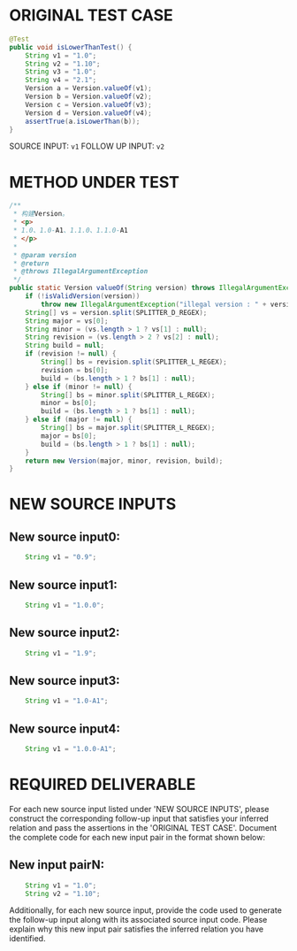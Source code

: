 # ORIGINAL TEST CASE
```java
@Test
public void isLowerThanTest() {
    String v1 = "1.0";
    String v2 = "1.10";
    String v3 = "1.0";
    String v4 = "2.1";
    Version a = Version.valueOf(v1);
    Version b = Version.valueOf(v2);
    Version c = Version.valueOf(v3);
    Version d = Version.valueOf(v4);
    assertTrue(a.isLowerThan(b));
}

```
SOURCE INPUT: `v1`
FOLLOW UP INPUT: `v2`


# METHOD UNDER TEST
```java
/**
 * 构建Version。
 * <p>
 * 1.0、1.0-A1、1.1.0、1.1.0-A1
 * </p>
 *
 * @param version
 * @return
 * @throws IllegalArgumentException
 */
public static Version valueOf(String version) throws IllegalArgumentException {
    if (!isValidVersion(version))
        throw new IllegalArgumentException("illegal version : " + version);
    String[] vs = version.split(SPLITTER_D_REGEX);
    String major = vs[0];
    String minor = (vs.length > 1 ? vs[1] : null);
    String revision = (vs.length > 2 ? vs[2] : null);
    String build = null;
    if (revision != null) {
        String[] bs = revision.split(SPLITTER_L_REGEX);
        revision = bs[0];
        build = (bs.length > 1 ? bs[1] : null);
    } else if (minor != null) {
        String[] bs = minor.split(SPLITTER_L_REGEX);
        minor = bs[0];
        build = (bs.length > 1 ? bs[1] : null);
    } else if (major != null) {
        String[] bs = major.split(SPLITTER_L_REGEX);
        major = bs[0];
        build = (bs.length > 1 ? bs[1] : null);
    }
    return new Version(major, minor, revision, build);
}

```


# NEW SOURCE INPUTS
## New source input0:
```java
    String v1 = "0.9";
```

## New source input1:
```java
    String v1 = "1.0.0";
```

## New source input2:
```java
    String v1 = "1.9";
```

## New source input3:
```java
    String v1 = "1.0-A1";
```

## New source input4:
```java
    String v1 = "1.0.0-A1";
```



# REQUIRED DELIVERABLE
For each new source input listed under 'NEW SOURCE INPUTS', please construct the corresponding follow-up input that satisfies your inferred relation and pass the assertions in the 'ORIGINAL TEST CASE'. Document the complete code for each new input pair in the format shown below:
## New input pairN:
```java
    String v1 = "1.0";
    String v2 = "1.10";
```

Additionally, for each new source input, provide the code used to generate the follow-up input along with its associated source input code. Please explain why this new input pair satisfies the inferred relation you have identified.